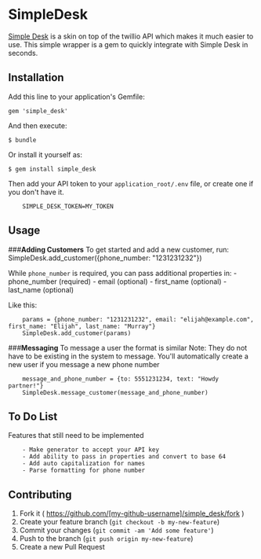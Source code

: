 # SimpleDesk

[Simple Desk](https://www.getsimpledesk.com) is a skin on top of the twillio API which makes it much easier to use. This simple wrapper is a gem to quickly integrate with Simple Desk in seconds.

## Installation

Add this line to your application's Gemfile:

    gem 'simple_desk'

And then execute:

    $ bundle

Or install it yourself as:

    $ gem install simple_desk

Then add your API token to your `application_root/.env` file, or create one if you don't have it.

		SIMPLE_DESK_TOKEN=MY_TOKEN

## Usage

###**Adding Customers**
To get started and add a new customer, run:
		SimpleDesk.add_customer({phone_number: "1231231232"})

While `phone_number` is required, you can pass additional properties in:
		- phone_number (required)
		- email (optional)
		- first_name (optional)
		- last_name (optional)

Like this:
		
		params = {phone_number: "1231231232", email: "elijah@example.com", first_name: "Elijah", last_name: "Murray"}
		SimpleDesk.add_customer(params)


###**Messaging**
To message a user the format is similar
Note: They do not have to be existing in the system to message. You'll automatically create a new user if you message a new phone number

		message_and_phone_number = {to: 5551231234, text: "Howdy partner!"}
		SimpleDesk.message_customer(message_and_phone_number)
		
## To Do List

Features that still need to be implemented

		- Make generator to accept your API key
		- Add ability to pass in properties and convert to base 64
		- Add auto capitalization for names
		- Parse formatting for phone number

## Contributing

1. Fork it ( https://github.com/[my-github-username]/simple_desk/fork )
2. Create your feature branch (`git checkout -b my-new-feature`)
3. Commit your changes (`git commit -am 'Add some feature'`)
4. Push to the branch (`git push origin my-new-feature`)
5. Create a new Pull Request
